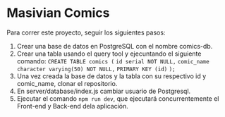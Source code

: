 # Masivian Comics

Para correr este proyecto, seguir los siguientes pasos:

1. Crear una base de datos en PostgreSQL con el nombre comics-db.
2. Crear una tabla usando el query tool y ejecuntando el siguiente comando:
`CREATE TABLE comics (`
`id serial NOT NULL,`
`comic_name character varying(50) NOT NULL,`
`PRIMARY KEY (id)`
`);`
3. Una vez creada la base de datos y la tabla con su respectivo id y comic_name, clonar el repositorio.
4. En server/database/index.js cambiar usuario de Postgresql.
5. Ejecutar el comando `npm run dev`, que ejecutará concurrentemente el Front-end y Back-end dela aplicación.

